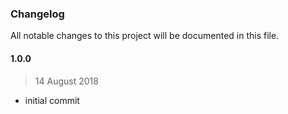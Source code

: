 ### Changelog
All notable changes to this project will be documented in this file.

#### 1.0.0
> 14 August 2018
- initial commit
